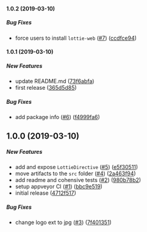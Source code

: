 #### 1.0.2 (2019-03-10)

##### Bug Fixes

*  force users to install `lottie-web` ([#7](https://github.com/ngx-lottie/ngx-lottie/pull/7)) ([ccdfce94](https://github.com/ngx-lottie/ngx-lottie/commit/ccdfce94498fe7360bf4ab306c8f6911a74fd16b))

#### 1.0.1 (2019-03-10)

##### New Features

*  update README.md ([73f6abfa](https://github.com/ngx-lottie/ngx-lottie/commit/73f6abfac850bf499fb248213ce9b07c82b4f8d1))
*  first release ([365d5d85](https://github.com/ngx-lottie/ngx-lottie/commit/365d5d85e93b600a761138a3345faafb741f4913))

##### Bug Fixes

*  add package info ([#6](https://github.com/ngx-lottie/ngx-lottie/pull/6)) ([f4999fa6](https://github.com/ngx-lottie/ngx-lottie/commit/f4999fa6460c3a11fa8ab1348094a267df3a7451))

## 1.0.0 (2019-03-10)

##### New Features

*  add and expose `LottieDirective` ([#5](https://github.com/ngx-lottie/ngx-lottie/pull/5)) ([e5f30511](https://github.com/ngx-lottie/ngx-lottie/commit/e5f305115be88fec73cf6b254a5fec842ce3e7ed))
*  move artifacts to the `src` folder ([#4](https://github.com/ngx-lottie/ngx-lottie/pull/4)) ([2a463f94](https://github.com/ngx-lottie/ngx-lottie/commit/2a463f9485c100527724b831353fc9f4779278ba))
*  add readme and cohensive tests ([#2](https://github.com/ngx-lottie/ngx-lottie/pull/2)) ([980b78b2](https://github.com/ngx-lottie/ngx-lottie/commit/980b78b223649fbbbaad3ed014ab7d855318f3fc))
*  setup appveyor CI ([#1](https://github.com/ngx-lottie/ngx-lottie/pull/1)) ([bbc9e519](https://github.com/ngx-lottie/ngx-lottie/commit/bbc9e519ac9ad60250492d2b36057a887b0afe5e))
*  initial release ([4712f517](https://github.com/ngx-lottie/ngx-lottie/commit/4712f5177c9829ccbd6d14362582e28ebc4b5f7f))

##### Bug Fixes

*  change logo ext to jpg ([#3](https://github.com/ngx-lottie/ngx-lottie/pull/3)) ([7f401351](https://github.com/ngx-lottie/ngx-lottie/commit/7f40135138cb55b4fe3c9b71d4b8a19612b99296))

